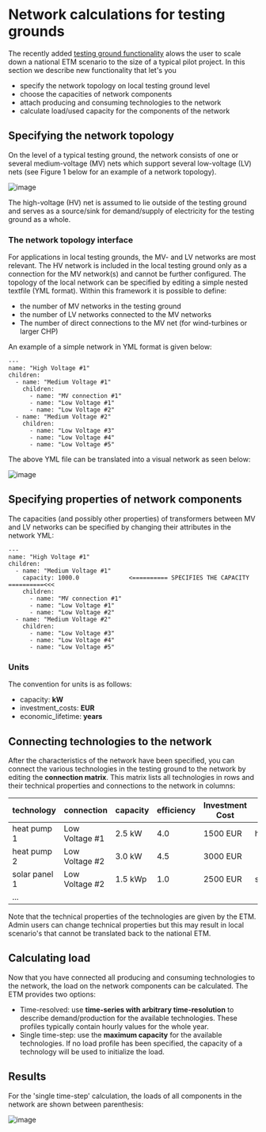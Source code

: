 # Network calculations for testing grounds

The recently added [testing ground functionality](testing_ground.md) alows the user to scale down a national ETM scenario to the size of a typical pilot project. In this section we describe new functionality that let's you

* specify the network topology on local testing ground level
* choose the capacities of network components
* attach producing and consuming technologies to the network
* calculate load/used capacity for the components of the network

## Specifying the network topology

On the level of a typical testing ground, the network consists of one or several medium-voltage (MV) nets which support several low-voltage (LV) nets (see Figure 1 below for an example of a network topology).

![image](https://raw.githubusercontent.com/quintel/documentation/master/images/network.png "The network topology interface")

The high-voltage (HV) net is assumed to lie outside of the testing ground and serves as a source/sink for demand/supply of electricity for the testing ground as a whole.

### The network topology interface

For applications in local testing grounds, the MV- and LV networks are most relevant. The HV network is included in the local testing ground only as a connection for the MV network(s) and cannot be further configured. The topology of the local network can be specified by editing a simple nested textfile (YML format). Within this framework it is possible to define:

* the number of MV networks in the testing ground
* the number of LV networks connected to the MV networks
* The number of direct connections to the MV net (for wind-turbines or larger CHP)

An example of a simple network in YML format is given below:

```
---
name: "High Voltage #1"
children:
  - name: "Medium Voltage #1"
    children:
      - name: "MV connection #1"
      - name: "Low Voltage #1"
      - name: "Low Voltage #2"
  - name: "Medium Voltage #2"
    children:
      - name: "Low Voltage #3"
      - name: "Low Voltage #4"
      - name: "Low Voltage #5"
```
The above YML file can be translated into a visual network as seen below:

![image](https://raw.githubusercontent.com/quintel/documentation/master/images/basic_topology.png)

## Specifying properties of network components

The capacities (and possibly other properties) of transformers between MV and LV networks can be specified by changing their attributes in the network YML:

```
---
name: "High Voltage #1"
children:
  - name: "Medium Voltage #1"
    capacity: 1000.0              <========== SPECIFIES THE CAPACITY ==========<<<
    children:
      - name: "MV connection #1"
      - name: "Low Voltage #1"
      - name: "Low Voltage #2"
  - name: "Medium Voltage #2"
    children:
      - name: "Low Voltage #3"
      - name: "Low Voltage #4"
      - name: "Low Voltage #5"

```
### Units
The convention for units is as follows:

* capacity: **kW**
* investment_costs: **EUR**
* economic_lifetime: **years**


## Connecting technologies to the network

After the characteristics of the network have been specified, you can connect the various technologies in the testing ground to the network by editing the **connection matrix**. This matrix lists all technologies in rows and their technical properties and connections to the network in columns:

|technology|connection|capacity|efficiency|Investment Cost|Load profile|...|
|---|---|---|---|---|---|---|
|heat pump 1| Low Voltage #1  | 2.5 kW| 4.0  |1500 EUR| heat_pump_profile_1  | |
|heat pump 2| Low Voltage #2  | 3.0 kW| 4.5  |3000 EUR|   | |
|solar panel 1| Low Voltage #2  | 1.5 kWp| 1.0 |2500 EUR| solar_pv_profile_2  | |
|...   |   |   |   |   |   | |

Note that the technical properties of the technologies are given by the ETM. Admin users can change technical properties but this may result in local scenario's that cannot be translated back to the national ETM.

## Calculating load

Now that you have connected all producing and consuming technologies to the network, the load on the network components can be calculated. The ETM provides two options:

* Time-resolved: use **time-series with arbitrary time-resolution** to describe demand/production for the available technologies. These profiles typically contain hourly values for the whole year.
* Single time-step: use the **maximum capacity** for the available technologies. If no load profile has been specified, the capacity of a technology will be used to initialize the load.


## Results

For the 'single time-step' calculation, the loads of all components in the network are shown between parenthesis:

![image](https://raw.githubusercontent.com/quintel/documentation/master/images/load_calculation_topology.png)